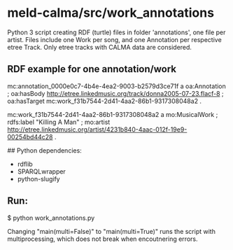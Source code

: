 # meld-calma/src/work_annotations

Python 3 script creating RDF (turtle) files in folder 'annotations', one file per artist. Files include one Work per song, and one Annotation per respective etree Track. Only etree tracks with CALMA data are considered. 

## RDF example for one annotation/work

mc:annotation_0000e0c7-4b4e-4ea2-9003-b2579d3ce71f a oa:Annotation ;
    oa:hasBody <http://etree.linkedmusic.org/track/donna2005-07-23.flacf-8> ;
    oa:hasTarget mc:work_f31b7544-2d41-4aa2-86b1-9317308048a2 .

mc:work_f31b7544-2d41-4aa2-86b1-9317308048a2 a mo:MusicalWork ;
    rdfs:label "Killing A Man" ;
    mo:artist <http://etree.linkedmusic.org/artist/4231b840-4aac-012f-19e9-00254bd44c28> .

## Python dependencies:

- rdflib
- SPARQLwrapper
- python-slugify

## Run: 
 
$ python work_annotations.py

Changing "main(multi=False)" to "main(multi=True)" runs the script with multiprocessing, which does not break when encoutnering errors.

